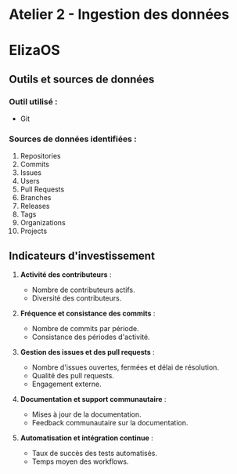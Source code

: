 # Atelier 2 - Ingestion des données

# ElizaOS

   ## Outils et sources de données

   ### Outil utilisé :
   - Git

   ### Sources de données identifiées :
   1. Repositories
   2. Commits
   3. Issues
   4. Users
   5. Pull Requests
   6. Branches
   7. Releases
   8. Tags
   9. Organizations
   10. Projects

   ## Indicateurs d'investissement

   1. **Activité des contributeurs** :
      - Nombre de contributeurs actifs.
      - Diversité des contributeurs.

   2. **Fréquence et consistance des commits** :
      - Nombre de commits par période.
      - Consistance des périodes d'activité.

   3. **Gestion des issues et des pull requests** :
      - Nombre d'issues ouvertes, fermées et délai de résolution.
      - Qualité des pull requests.
      - Engagement externe.

   4. **Documentation et support communautaire** :
      - Mises à jour de la documentation.
      - Feedback communautaire sur la documentation.

   5. **Automatisation et intégration continue** :
      - Taux de succès des tests automatisés.
      - Temps moyen des workflows.